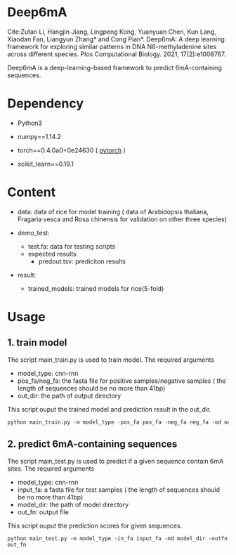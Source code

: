 # Deep6mA

Cite:Zutan Li, Hangjin Jiang, Lingpeng Kong, Yuanyuan Chen, Kun Lang, Xiaodan Fan, Liangyun Zhang* and Cong Pian*. Deep6mA: A deep learning framework for exploring similar patterns in DNA N6-methyladenine sites across different species. Plos Computational Biology. 2021, 17(2):e1008767.

Deep6mA is a deep-learning-based framework to predict 6mA-containing sequences. 

# Dependency

- Python3

- numpy==1.14.2

- torch==0.4.0a0+0e24630  (  [pytorch](https://pytorch.org/)  )

- scikit_learn==0.19.1

  

# Content

- data: data of rice for model training ( data of Arabidopsis thaliana, Fragaria vesca and Rosa chinensis for validation on other three species)
- demo_test: 
  - test.fa: data for testing scripts
  - expected results
    - predout.tsv: prediciton results
    
  
- result: 
  - trained_models: trained models for rice(5-fold)
  
    

# Usage

## 1. train model

The script main_train.py is used to train model. The required arguments

- model_type:  cnn-rnn
- pos_fa/neg_fa: the fasta file for positive samples/negative samples ( the length of sequences should be no more than 41bp)
- out_dir: the path of output directory

This script ouput the trained model and prediction result in the out_dir. 

```python
python main_train.py -m model_type -pos_fa pos_fa -neg_fa neg_fa -od out_dir
```

## 2. predict 6mA-containing sequences

The script main_test.py is used to predict if a given sequence contain 6mA sites. The required arguments

- model_type:  cnn-rnn
- input_fa: a fasta file for test samples ( the length of sequences should be no more than 41bp)
- model_dir: the path of model directory
- out_fn: output file 

This script ouput the prediction scores for given sequences. 

```
python main_test.py -m model_type -in_fa input_fa -md model_dir -outfn out_fn
```



